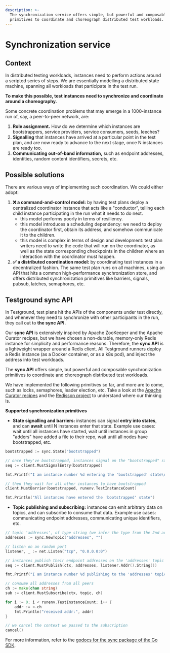 ```yaml
---
description: >-
  The synchronization service offers simple, but powerful and composable
  primitives to coordinate and choreograph distributed test workloads.
---
```


# Synchronization service

## Context

In distributed testing workloads, instances need to perform actions around a scripted series of steps. We are essentially modelling a distributed state machine, spanning all workloads that participate in the test run.

**To make this possible, test instances need to synchronize and coordinate around a choreography.**

Some concrete coordination problems that may emerge in a 1000-instance run of, say, a peer-to-peer network, are:

1. **Role assignment.** How do we determine which instances are bootstrappers, service providers, service consumers, seeds, leeches?
2. **Signalling** that instances have arrived at a particular point in the test plan, and are now ready to advance to the next stage, once N instances are ready too.
3. **Communicating out-of-band information,** such as endpoint addresses, identities, random content identifiers, secrets, etc.

## Possible solutions

There are various ways of implementing such coordination. We could either adopt:

1. **❌ a command-and-control model:** by having test plans deploy a centralized coordinator instance that acts like a "conductor", telling each child instance participating in the run what it needs to do next.
   * this model performs poorly in terms of resiliency.
   * this model introduces a scheduling dependency: we need to deploy the coordinator first, obtain its address, and somehow communicate it to the children.
   * this model is complex in terms of design and development: test plan writers need to write the code that will run on the coordinator, as well as the state corresponding checkpoints in the children where an interaction with the coordinator must happen.
2. **✅ a distributed coordination model:** by coordinating test instances in a decentralized fashion. The same test plan runs on all machines, using an API that hits a common high-performance synchronization store, and offers distributed synchronization primitives like barriers, signals, pubsub, latches, semaphores, etc.

## Testground sync API

In Testground, test plans hit the APIs of the components under test directly, and whenever they need to synchronize with other participants in the run, they call out to **the sync API.**

Our **sync API** is extensively inspired by Apache ZooKeeper and the Apache Curator recipes, but we have chosen a non-durable, memory-only Redis instance for simplicity and performance reasons. Therefore, the **sync API** is a lightweight wrapper around a Redis client. All Testground runners deploy a Redis instance \(as a Docker container, or as a k8s pod\), and inject the address into test workloads.

The **sync API** offers simple, but powerful and composable synchronization primitives to coordinate and choreograph distributed test workloads. 

We have implemented the following primitives so far, and more are to come, such as locks, semaphores, leader election, etc. Take a look at the [Apache Curator recipes](https://curator.apache.org/curator-recipes/index.html) and the [Redisson project](https://github.com/redisson/redisson/wiki/8.-distributed-locks-and-synchronizers) to understand where our thinking is.

**Supported synchronization primitives**

* **State signalling and barriers:** instances can signal **entry into states**, and can **await** until N instances enter that state. Example use cases: wait until all instances have started, wait until instances in group "adders" have added a file to their repo, wait until all nodes have bootstrapped, etc.

```go
bootstrapped := sync.State("bootstrapped")

// once they've bootstrapped, instances signal on the "bootstrapped" state
seq := client.MustSignalEntry(bootstrapped)

fmt.Printf("I am instance number %d entering the 'bootstrapped' state\n", seq)

// then they wait for all other instances to have bootstrapped
client.MustBarrier(bootstrapped, runenv.TestInstanceCount)

fmt.Println("All instances have entered the 'bootstrapped' state")
```

* **Topic publishing and subscribing:** instances can emit arbitrary data on topics, and can subscribe to consume that data. Example use cases: communicating endpoint addresses, communicating unique identifiers, etc.

```go
// topic 'addresses', of type string (we infer the type from the 2nd arg)
addresses := sync.NewTopic("addresses", "")

// listen on an random port
listener, _ := net.Listen("tcp", "0.0.0.0:0")

// instances publish their endpoint addresses on the 'addresses' topic
seq := client.MustPublish(ctx, addresses, listener.Addr().String())

fmt.Printf("I am instance number %d publishing to the 'addresses' topic\n", seq)

// consume all addresses from all peers
ch := make(chan string)
sub := client.MustSubscribe(ctx, topic, ch)

for i := 0; i < runenv.TestInstanceCount; i++ {
    addr := <-ch
    fmt.Println("received addr:", addr)
}

// we cancel the context we passed to the subscription
cancel()
```

For more information, refer to the [godocs for the sync package of the Go SDK](https://pkg.go.dev/github.com/testground/sdk-go@v0.2.1/sync?tab=doc).

